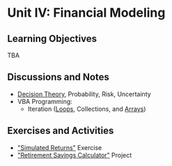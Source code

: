 
# Unit IV: Financial Modeling

## Learning Objectives

TBA

## Discussions and Notes

  + [Decision Theory](/notes/decision-theory.md), Probability, Risk, Uncertainty
  + VBA Programming:
    + Iteration ([Loops](/notes/visual-basic/loops.md), Collections, and [Arrays](/notes/visual-basic/datatypes/arrays.md))

## Exercises and Activities

  + ["Simulated Returns"](/exercises/simulated-returns.md) Exercise
  + ["Retirement Savings Calculator"](/projects/savings-calc.md) Project
